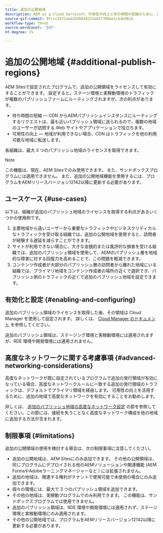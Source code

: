 ```yaml
---
title: 追加の公開地域
description: AEM as a Cloud Serviceが、可用性の向上と待ち時間の短縮のために、追加の公開領域をサポートする方法を説明します。
source-git-commit: 9fccc1672aad243b648115e657396be1ce4ed614
workflow-type: tm+mt
source-wordcount: '547'
ht-degree: 1%

---
```



# 追加の公開地域 {#additional-publish-regions}

AEM Sitesで設定されたプログラムで、追加の公開領域をライセンスして有効にすることができます。 設定すると、ステージ環境と実稼動環境のトラフィックが複数のパブリッシュファームにルーティングされますが、次の利点があります。

* 待ち時間の短縮 — CDN からAEMパブリッシュインスタンスにルーティングするリクエストは、最も近いパブリッシュ領域に送られるので、複数の地域のユーザーが訪問する Web サイトやアプリケーションで役立ちます。
* 可用性の向上 — 地域が利用できない場合、CDN はトラフィックを他の利用可能な地域に転送します。

各組織は、最大 3 つのパブリッシュ地域のライセンスを取得できます。

>[!NOTE]
>
>この機能は、現在、AEM Sitesでのみ使用できます。 また、サンドボックスプログラムには適用できません。 また、追加の公開地域機能を使用するには、プログラムをAEMリリースバージョン12142以降に更新する必要があります。

## ユースケース {#use-cases}

以下は、組織が追加のパブリッシュ地域のライセンスを取得する利点があるいくつかの使用例です。

1. 主要地域から遠いユーザーから重要なトラフィックやビジネスクリティカルなトラフィックを受け取る組織では、追加の公開地域を使用すると、訪問者が経験する遅延を減らすことができます。
1. サイトが利用できない場合に、大きな金銭的または風評的な損害を受ける組織では、追加のパブリッシュ領域を使用して、AEMのパブリッシュ層を地域的な障害に対する回復力を高めることで、この問題を軽減できます。
1. コンテンツ作成者が大部分のパブリッシュ層の訪問者から離れた地域にいる組織では、プライマリ地域をコンテンツ作成者の場所の近くで選択でき、パブリッシュ側のトラフィックの近くで追加のパブリッシュ地域を設定できます。

## 有効化と設定 {#enabling-and-configuring}

追加のパブリッシュ領域のライセンスを取得した後、その領域は Cloud Manager を使用して設定されます。 詳しくは、 [Cloud Manager のドキュメント](/help/implementing/cloud-manager/manage-environments.md#multiple-regions) を参照してください。

追加のパブリッシュ領域は、ステージング環境と実稼動環境には適用されますが、RDE 環境や開発環境には適用されません。

## 高度なネットワークに関する考慮事項 {#advanced-networking-considerations}

高度なネットワークが既に設定されているプログラムで追加の発行領域が有効になっている場合、高度なネットワークルールに一致する追加の発行領域のトラフィックは、デフォルトでプライマリ領域を経由します。 可用性の向上を活用するために、追加の地域で高度なネットワークを有効にすることをお勧めします。

詳しくは、 [追加のパブリッシュ地域の高度なネットワーク設定](/help/security/configuring-advanced-networking.md#advanced-networking-configuration-for-additional-publish-regions) の節を参照してください。この節には、接続を失うことなく高度なネットワーク構成を他の地域に追加する方法が含まれます。

## 制限事項 {#limitations}

追加の公開領域の使用を検討する場合は、次の制限事項に注意してください。

* 追加の公開地域は、AEM Sitesにのみ追加できます。 その他の公開領域は、同じプログラムにデプロイされる他のAEMソリューションや関連機能 (AEM FormsやAdobeラーニングマネージャーなど ) には拡張されません。
* 追加の地域は、関連する権利がテナントで使用可能で未使用の場合にのみ追加できます。
* 個々の環境には、最大で 3 つのパブリッシュ領域を追加できます。
* その他の地域は、実稼動プログラムでのみ利用できます。 この機能は、サンドボックスプログラムでは使用できません。
* 追加のパブリッシュ領域は、RDE 環境や開発環境には適用されず、ステージ環境と実稼動環境にのみ適用されます。
* その他の公開地域では、プログラムをAEMリリースバージョン12142以降に更新する必要があります。
